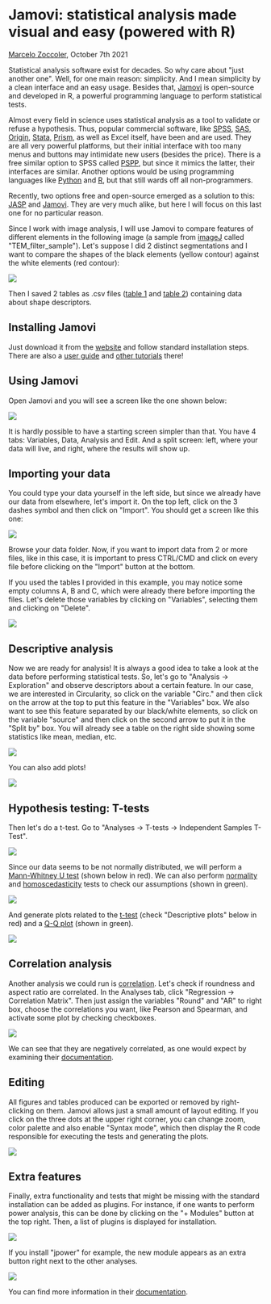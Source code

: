 # Jamovi: statistical analysis made visual and easy (powered with R)
[Marcelo Zoccoler](../readme.md), October 7th 2021

Statistical analysis software exist for decades. So why care about "just another one". Well, for one main reason: simplicity. And I mean simplicity by a clean interface and an easy usage. Besides that, [Jamovi](https://www.jamovi.org/) is open-source and developed in R, a powerful programming language to perform statistical tests.

Almost every field in science uses statistical analysis as a tool to validate or refuse a hypothesis. Thus, popular commercial software, like [SPSS](https://www.ibm.com/analytics/spss-statistics-software), [SAS](https://www.sas.com/en_us/home.html), [Origin](https://www.originlab.com/), [Stata](https://www.stata.com/), [Prism](https://www.graphpad.com/scientific-software/prism/), as well as Excel itself, have been and are used. They are all very powerful platforms, but their initial interface with too many menus and buttons may intimidate new users (besides the price). There is a free similar option to SPSS called [PSPP](https://www.gnu.org/software/pspp/), but since it mimics the latter, their interfaces are similar.
Another options would be using programming languages like [Python](https://www.python.org/) and [R](https://www.r-project.org/), but that still wards off all non-programmers. 

Recently, two options free and open-source emerged as a solution to this: [JASP](https://jasp-stats.org/) and [Jamovi](https://www.jamovi.org/). They are very much alike, but here I will focus on this last one for no particular reason.

Since I work with image analysis, I will use Jamovi to compare features of different elements in the following image (a sample from [imageJ](https://imagej.net/software/fiji/) called "TEM_filter_sample"). Let's suppose I did 2 distinct segmentations and I want to compare the shapes of the black elements (yellow contour) against the white elements (red contour):

![](images/TEM_filter_sample_and_overlay.png)

Then I saved 2 tables as .csv files ([table 1](https://github.com/BiAPoL/blog/raw/master/marcelo_zoccoler/jamovi/data/Results_black.csv) and [table 2](https://github.com/BiAPoL/blog/raw/master/marcelo_zoccoler/jamovi/data/Results_white.csv)) containing data about shape descriptors.

## Installing Jamovi

Just download it from the [website](https://www.jamovi.org/) and follow standard installation steps.
There are also a [user guide](https://www.jamovi.org/user-manual.html) and [other tutorials](https://www.jamovi.org/community.html) there!

## Using Jamovi

Open Jamovi and you will see a screen like the one shown below:

![](images/screen0.PNG)

It is hardly possible to have a starting screen simpler than that. You have 4 tabs: Variables, Data, Analysis and Edit. And a split screen: left, where your data will live, and right, where the results will show up.

## Importing your data

You could type your data yourself in the left side, but since we already have our data from elsewhere, let's import it. On the top left, click on the 3 dashes symbol and then click on "Import". You should get a screen like this one:

![](images/screen1.PNG)

Browse your data folder. Now, if you want to import data from 2 or more files, like in this case, it is important to press CTRL/CMD and click on every file before clicking on the "Import" button at the bottom. 

If you used the tables I provided in this example, you may notice some empty columns A, B and C, which were already there before importing the files. Let's delete those variables by clicking on "Variables", selecting them and clicking on "Delete".

![](images/screen2.PNG)

## Descriptive analysis

Now we are ready for analysis! It is always a good idea to take a look at the data before performing statistical tests. So, let's go to "Analysis -> Exploration" and observe descriptors about a certain feature. In our case, we are interested in Circularity, so click on the variable "Circ." and then click on the arrow at the top to put this feature in the "Variables" box. We also want to see this feature separated by our black/white elements, so click on the variable "source" and then click on the second arrow to put it in the "Split by" box. You will already see a table on the right side showing some statistics like mean, median, etc.

![](images/screen3a.PNG)

You can also add plots!

![](images/screen3b.PNG)

## Hypothesis testing: T-tests

Then let's do a t-test. Go to "Analyses ->  T-tests -> Independent Samples T-Test". 

![](images/screen4a.PNG)

Since our data seems to be not normally distributed, we will perform a [Mann-Whitney U test](https://en.wikipedia.org/wiki/Mann%E2%80%93Whitney_U_test) (shown below in red). We can also perform [normality](https://en.wikipedia.org/wiki/Normal_distribution) and [homoscedasticity](https://en.wikipedia.org/wiki/Homoscedasticity) tests to check our assumptions (shown in green).

![](images/screen4b.PNG)

And generate plots related to the [t-test](https://en.wikipedia.org/wiki/Student%27s_t-test) (check "Descriptive plots" below in red) and a [Q-Q plot](https://en.wikipedia.org/wiki/Q%E2%80%93Q_plot) (shown in green).

![](images/screen4c.PNG)

## Correlation analysis

Another analysis we could run is [correlation](https://en.wikipedia.org/wiki/Correlation). Let's check if roundness and aspect ratio are correlated.
In the Analyses tab, click "Regression -> Correlation Matrix". Then just assign the variables "Round" and "AR" to right box, choose the correlations you want, like Pearson and Spearman, and activate some plot by checking checkboxes.

![](images/screen5a.PNG)

We can see that they are negatively correlated, as one would expect by examining their [documentation](https://imagej.nih.gov/ij/docs/menus/analyze.html).

## Editing

All figures and tables produced can be exported or removed by right-clicking on them. Jamovi allows just a small amount of layout editing. If you click on the three dots at the upper right corner, you can change zoom, color palette and also enable "Syntax mode", which then display the R code responsible for executing the tests and generating the plots.

![](images/screen6.PNG)

## Extra features

Finally, extra functionality and tests that might be missing with the standard installation can be added as plugins. For instance, if one wants to perform power analysis, this can be done by clicking on the "+ Modules" button at the top right. Then, a list of plugins is displayed for installation. 

![](images/screen7.PNG)

If you install "jpower" for example, the new module appears as an extra button right next to the other analyses.

![](images/screen7b.PNG)

You can find more information in their [documentation](https://jamovi.readthedocs.io/en/latest/index.html).
